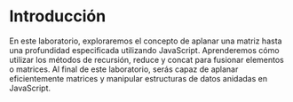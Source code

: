 # Introducción

En este laboratorio, exploraremos el concepto de aplanar una matriz hasta una profundidad especificada utilizando JavaScript. Aprenderemos cómo utilizar los métodos de recursión, reduce y concat para fusionar elementos o matrices. Al final de este laboratorio, serás capaz de aplanar eficientemente matrices y manipular estructuras de datos anidadas en JavaScript.
